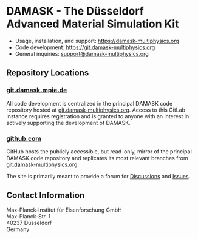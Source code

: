# DAMASK - The Düsseldorf Advanced Material Simulation Kit

- Usage, installation, and support: https://damask-multiphysics.org
- Code development: https://git.damask-multiphysics.org
- General inquiries: support@damask-multiphysics.org


## Repository Locations

### [git.damask.mpie.de](https://git.damask.mpie.de)

All code development is centralized in the principal DAMASK code repository hosted at [git.damask-multiphysics.org](https://git.damask-multiphysics.org).
Access to this GitLab instance requires registration and is granted to anyone with an interest in actively supporting the development of DAMASK.

### [github.com](https://github.com/damask-multiphysics)

GitHub hosts the publicly accessible, but read-only, mirror of the principal DAMASK code repository and replicates its most relevant branches from [git.damask-multiphysics.org](https://git.damask-multiphysics.org).

The site is primarily meant to provide a forum for [Discussions](https://github.com/damask-multiphysics/DAMASK/discussions) and [Issues](https://github.com/damask-multiphysics/DAMASK/issues).


## Contact Information

Max-Planck-Institut für Eisenforschung GmbH  
Max-Planck-Str. 1  
40237 Düsseldorf  
Germany  
